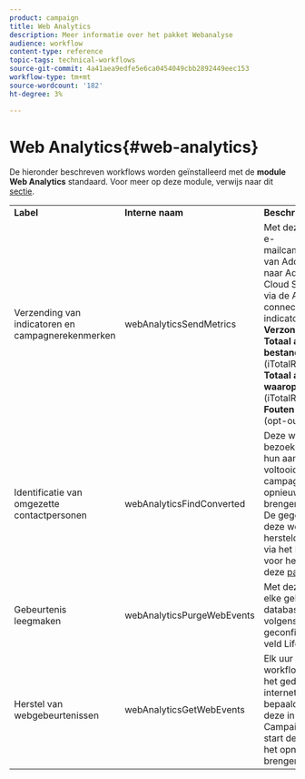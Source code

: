 ```yaml
---
product: campaign
title: Web Analytics
description: Meer informatie over het pakket Webanalyse
audience: workflow
content-type: reference
topic-tags: technical-workflows
source-git-commit: 4a41aea9edfe5e6ca0454049cbb2892449eec153
workflow-type: tm+mt
source-wordcount: '182'
ht-degree: 3%

---
```



# Web Analytics{#web-analytics}

De hieronder beschreven workflows worden geïnstalleerd met de **module Web Analytics** standaard. Voor meer op deze module, verwijs naar dit [sectie](../../platform/using/adobe-analytics-connector.md).

<table> 
 <tbody> 
  <tr> 
   <td> <strong>Label</strong><br /> </td> 
   <td> <strong>Interne naam</strong><br /> </td> 
   <td> <strong>Beschrijving</strong><br /> </td> 
  </tr> 
  <tr> 
   <td> <span class="uicontrol">Verzending van indicatoren en campagnerekenmerken</span> <br /> </td> 
   <td> <span class="uicontrol">webAnalyticsSendMetrics</span> <br /> </td> 
   <td> Met deze workflow kunt u e-mailcampagneindicatoren van Adobe Campaign naar Adobe Experience Cloud Suite verzenden via de Adobe® Analytics-connector. De betrokken indicatoren zijn als volgt: <strong>Verzonden</strong> (Verzonden), <strong>Totaal aantal geopende bestanden</strong> (iTotalRecipientOpen), <strong>Totaal aantal ontvangers waarop</strong> (iTotalRecipientClick), <strong>Fouten</strong> (iError), <strong>t-Out</strong> (opt-out) (iOptOut).<br /> </td> 
  </tr> 
  <tr> 
   <td> <span class="uicontrol">Identificatie van omgezette contactpersonen</span> <br /> </td> 
   <td> <span class="uicontrol">webAnalyticsFindConverted</span> <br /> </td> 
   <td> Deze workflow indexeert bezoekers van de site die hun aankoop hebben voltooid na een campagne voor het opnieuw op de markt brengen van producten. De gegevens die door deze workflow worden hersteld, zijn toegankelijk via het <span class="uicontrol">Efficiëntierapport voor hermarketing</span> (zie deze <a href="../../platform/using/adobe-analytics-connector.md#creating-a-re-marketing-campaign"> pagina</a>). <br /> </td> 
  </tr> 
  <tr> 
   <td> <span class="uicontrol">Gebeurtenis leegmaken</span> <br /> </td> 
   <td> <span class="uicontrol">webAnalyticsPurgeWebEvents</span> <br /> </td> 
   <td> Met deze workflow kunt u elke gebeurtenis uit het databaseveld verwijderen volgens de periode die is geconfigureerd in het veld <span class="uicontrol">Lifespan</span>. <br /> </td> 
  </tr> 
  <tr> 
   <td> <span class="uicontrol">Herstel van webgebeurtenissen</span> <br /> </td> 
   <td> <span class="uicontrol">webAnalyticsGetWebEvents</span> <br /> </td> 
   <td> Elk uur downloadt deze workflow segmenten op het gedrag van internetgebruikers op een bepaalde site, plaatst deze in de Adobe Campaign-database en start de workflow voor het opnieuw in de handel brengen. <br /> </td> 
  </tr> 
 </tbody> 
</table>

